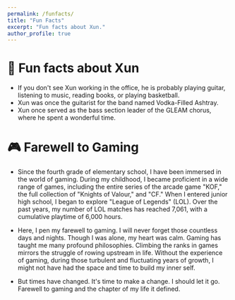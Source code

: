 ```yaml
---
permalink: /funfacts/
title: "Fun Facts"
excerpt: "Fun facts about Xun."
author_profile: true
---
```


# 🤫 Fun facts about Xun
- If you don't see Xun working in the office, he is probably playing guitar, listening to music, reading books, or playing basketball.
- Xun was once the guitarist for the band named Vodka-Filled Ashtray.
- Xun once served as the bass section leader of the GLEAM chorus, where he spent a wonderful time.

# 🎮 Farewell to Gaming
- Since the fourth grade of elementary school, I have been immersed in the world of gaming. During my childhood, I became proficient in a wide range of games, including the entire series of the arcade game "KOF," the full collection of "Knights of Valour," and "CF." When I entered junior high school, I began to explore "League of Legends" (LOL). Over the past years, my number of LOL matches has reached 7,061, with a cumulative playtime of 6,000 hours.

- Here, I pen my farewell to gaming. I will never forget those countless days and nights. Though I was alone, my heart was calm. Gaming has taught me many profound philosophies. Climbing the ranks in games mirrors the struggle of rowing upstream in life. Without the experience of gaming, during those turbulent and fluctuating years of growth, I might not have had the space and time to build my inner self.

- But times have changed. It's time to make a change. I should let it go. Farewell to gaming and the chapter of my life it defined.

